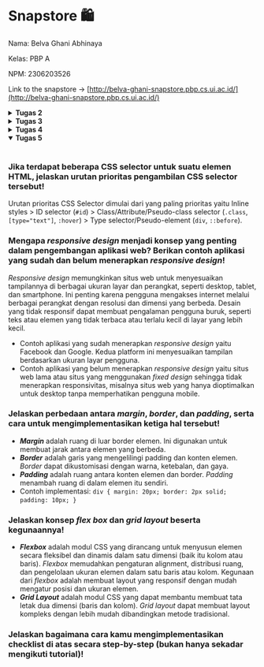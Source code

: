# Snapstore 🛍️

Nama: Belva Ghani Abhinaya

Kelas: PBP A

NPM: 2306203526

Link to the snapstore -> [http://belva-ghani-snapstore.pbp.cs.ui.ac.id/](http://belva-ghani-snapstore.pbp.cs.ui.ac.id/)

<details>
<summary><b>Tugas 2</b></summary>
<br>
  
### Jelaskan bagaimana cara kamu mengimplementasikan checklist di atas secara step-by-step

1. Membuat direktori baru yaitu direktori Snapstore untuk dijadikan direktori untuk project django baru
2. Selanjutnya yaitu mengaktifkan virtual environment, instalasi dependencies, dan start project dengan command `python -m django startproject snapstore .`
3. Buatlah aplikasi baru dengan nama main, dengan menjalankan `python manage.py startapp main`
4. Membuat berkas product.html pada direktori baru, yaitu direktori templates pada direktori main, untuk tampilan dasar webnya
5. Product.html berisikan name, price, dan description dengan tipe masing-masing CharField, IntegerField, TextField
6. Mengubah berkas models.py dan melakukan migrations untuk mengupdate model terbaru
7. Mengisi file views.py dengan menambahkan fungsi show_main di views.py untuk menampilkan nama aplikasi serta list dari produk
8. Mengonfigurasi routing URL pada aplikasi main dan dilanjutkan dengan mengonfigurasi routing URL pada direktori proyek
9. Deploy aplikasi ke PWS
10. Selesai.

### Buatlah bagan yang berisi request client ke web aplikasi berbasis Django beserta responnya dan jelaskan pada bagan tersebut kaitan antara urls.py, views.py, models.py, dan berkas html.
![Screenshot 2024-09-09 234332.png](https://github.com/Staphlerr/snapstore/blob/e3010cc47524d196a55d809a1c8c6512e9e28b71/Screenshot%202024-09-09%20234332.png)

### Jelaskan fungsi git dalam pengembangan perangkat lunak!

Git adalah version control yang digunakan untuk melacak perubahan kode secara efisien, memungkinkan pekerjaan yang memerlukan kolaborasi tim melalui fitur branching dan merging, serta memungkinkan pengelolaan perubahan kode tanpa mengganggu pengembangan lainnya. Dengan Git, developer dapat kembali ke versi sebelumnya, bekerja secara paralel pada proyek yang sama, dan memanfaatkan cadangan repositori jarak jauh seperti GitHub untuk pemulihan data.

### Menurut Anda, dari semua framework yang ada, mengapa framework Django dijadikan permulaan pembelajaran pengembangan perangkat lunak?

Django dipilih sebagai permulaan pembelajaran karena menyediakan banyak fitur bawaan, memudahkan pemula untuk fokus pada pengembangan tanpa harus membangun semuanya dari awal, pola MVT (Model-View-Template) yang terstruktur, serta dokumentasi yang lengkap.

### Mengapa model pada Django disebut sebagai ORM?

Model pada Django disebut sebagai ORM (Object-Relational Mapping) karena berfungsi sebagai jembatan antara objek dalam kode Python dan tabel di database relasional. Dengan ORM, pengembang dapat berinteraksi dengan database menggunakan objek Python tanpa perlu menulis query SQL secara langsung.
</details>




<details>
<summary><b>Tugas 3</b></summary>
<br>
  
### Jelaskan mengapa kita memerlukan *data delivery* dalam pengimplementasian sebuah platform?

Data delivery sangat penting dalam pengimplementasian sebuah platform karena memungkinkan platform tersebut untuk berkomunikasi, bertukar data, dan berintegrasi dengan sistem lain secara efisien. Data delivery membantu dalam mengelola data secara dinamis, memperbarui konten, dan memastikan bahwa aplikasi tetap responsif dan relevan bagi pengguna.

### Menurutmu, mana yang lebih baik antara XML dan JSON? Mengapa JSON lebih populer dibandingkan XML?

Keduanya merupakan format untuk pertukaran data. XML (eXtensible Markup Language) sudah lama digunakan dalam berbagai aplikasi untuk menyimpan dan mengirimkan informasi yang terstruktur. Namun, JSON (JavaScript Object Notation) lebih baik dan lebih populer karena beberapa alasan:
1. JSON lebih sederhana dan ringkas dibandingkan XML. JSON menggunakan lebih sedikit karakter dan lebih mudah dibaca oleh manusia, yang membuatnya lebih cepat untuk diproses oleh komputer.
2. JSON dirancang untuk menjadi format data yang lebih mudah dipahami dan digunakan oleh pengembang.
3. JSON mudah diintegrasikan dengan JavaScript, yang membuatnya sangat cocok untuk pengembangan web dan penggunaan dalam aplikasi berbasis browser.
4. JSON memiliki waktu parsing yang lebih cepat dibandingkan XML, yang membuatnya lebih efisien dalam penggunaan real-time.

### Jelaskan fungsi dari method `is_valid()` pada form Django dan mengapa kita membutuhkan method tersebut?

Fungsi `is_valid()` pada form Django digunakan untuk memvalidasi data yang dikirim oleh pengguna melalui form. Method ini memeriksa apakah data tersebut sesuai dengan kriteria yang didefinisikan dalam form (seperti jenis data, panjang maksimal, dll.) dan memastikan bahwa data yang tidak valid tidak diproses lebih lanjut, sehingga membantu menjaga integritas data dan keamanan aplikasi. Kita membutuhkan method ini untuk mencegah kesalahan data dan serangan yang mungkin terjadi melalui input yang tidak valid.

### Mengapa kita membutuhkan `csrf_token` saat membuat form di Django? Apa yang dapat terjadi jika kita tidak menambahkan `csrf_token` pada form Django? Bagaimana hal tersebut dapat dimanfaatkan oleh penyerang?

`csrf_token` (Cross-Site Request Forgery token) adalah komponen keamanan penting saat membuat form di Django. Ini bertujuan untuk mencegah serangan CSRF, di mana penyerang dapat memanipulasi pengguna yang sah untuk melakukan tindakan tanpa sepengetahuan atau persetujuan mereka pada aplikasi web. Tanpa `csrf_token`, form bisa dimanipulasi oleh penyerang untuk melakukan aksi berbahaya seperti mengubah kata sandi atau transaksi finansial. `csrf_token` membantu memastikan bahwa setiap request yang diterima oleh server benar-benar berasal dari pengguna yang sah dan bukan dimanipulasi oleh pihak ketiga.

### Jelaskan bagaimana cara kamu mengimplementasikan checklist di atas secara step-by-step (bukan hanya sekadar mengikuti tutorial).
1. Buatlah berkas `forms.py` pada direktori main, yang berisikan kode untuk membuat struktur *form* yang dapat menerima data baru dari pengguna. Isi dari `forms.py` akan berdasar pada models yang telah dibuat sebelumnya.
2. Masuklah ke dalam berkas `views.py`, tambahkan import redirect dan beberapa fungsi dari `forms.py` dan `models.py`, serta HTTPResponse dan serializers.
3. Buatlah fungsi baru untuk menambahkan item baru dengan POST.
4. Buka `urls.py` yang ada pada direktori main dan import fungsi yang sudah dibuat tadi.
5. Tambahkan path URL ke dalam variabel urlpatterns pada `urls.py` di main.
6. Buat berkas HTML baru pada direktori main/templates, yang berisikan penanda block untuk form, token untuk security, template tag, dan tombol submit.
7. Buka `main.html` dan tambahkan beberapa kode untuk menampilkan data form dalam bentuk tabel serta tombol submit yang akan redirect ke halaman form.
8. Buatlah 4 fungsi pada `views.py` untuk melihat data JSON dan XML, contohnya adalah fungsi `show_xml`, `show_json`, `show_json_by_id`, `show_xml_by_id`.
9. Buka `urls.py` yang ada pada direktori main dan import fungsi yang sudah dibuat tadi.
10. Tambahkan path URL ke dalam urlpatterns untuk mengakses fungsi yang sudah diimpor tadi.

### Screenshot Postman
![show_xml](https://github.com/Staphlerr/snapstore/blob/main/images/Screenshot%202024-09-17%20234937.png)
![show_json](https://github.com/Staphlerr/snapstore/blob/main/images/Screenshot%202024-09-17%20234950.png)
![show_xml_by_id](https://github.com/Staphlerr/snapstore/blob/main/images/Screenshot%202024-09-17%20235024.png)
![show_json_by_id](https://github.com/Staphlerr/snapstore/blob/main/images/Screenshot%202024-09-17%20235007.png)
</details>

<details>
<summary><b>Tugas 4</b></summary>
<br>

### Apa perbedaan antara HttpResponseRedirect() dan redirect()?

`HttpResponseRedirect()` adalah kelas bawaan Django yang digunakan untuk membuat respons pengalihan (status 302) dengan URL tujuan yang harus ditentukan secara eksplisit, sementara `redirect()` adalah fungsi utilitas yang lebih fleksibel dan mudah digunakan, memungkinkan pengalihan dengan berbagai argumen seperti URL, nama *URL pattern*, atau objek model. `redirect()` menyederhanakan penggunaan `HttpResponseRedirect()` dengan menyediakan abstraksi yang lebih praktis dalam kebanyakan kasus.

### Jelaskan cara kerja penghubungan model Product dengan User!

Untuk menghubungkan model `Product` dengan `User` di Django, biasanya digunakan *ForeignKey* yang menautkan setiap produk ke pengguna tertentu. Dalam model `Product`, tambahkan field `owner` atau `user` yang mengacu ke model `User` dengan `ForeignKey(User, on_delete=CASCADE)`, sehingga setiap produk terkait dengan satu pengguna. `on_delete=CASCADE` memastikan jika pengguna dihapus, produk terkait juga ikut dihapus. Ini memungkinkan setiap produk dimiliki oleh pengguna yang berbeda.

### Apa perbedaan antara authentication dan authorization, apakah yang dilakukan saat pengguna login? Jelaskan bagaimana Django mengimplementasikan kedua konsep tersebut.

Authentication adalah proses memverifikasi identitas pengguna (misalnya, dengan username dan password), sementara authorization adalah pemberian izin untuk mengakses sumber daya atau fitur setelah pengguna terautentikasi. Saat pengguna login, **authentication** dilakukan dengan memeriksa kredensialnya. Django mengimplementasikan authentication melalui sistem login bawaan, memeriksa username dan password dengan model `User`. Setelah itu, **authorization** dilakukan dengan memastikan pengguna memiliki izin untuk mengakses halaman atau aksi tertentu menggunakan fitur seperti `permissions` atau `is_authenticated`.

### Bagaimana Django mengingat pengguna yang telah login? Jelaskan kegunaan lain dari cookies dan apakah semua cookies aman digunakan?

Django mengingat pengguna yang telah login dengan menyimpan *session ID* dalam cookie di browser pengguna. Setiap kali pengguna mengirim permintaan, Django memeriksa cookie ini untuk mengidentifikasi sesi dan pengguna terkait. Selain untuk sesi, cookies juga digunakan untuk menyimpan preferensi pengguna atau data pelacakan. Namun, tidak semua cookies aman; misalnya, cookies yang tidak dienkripsi (*non-secure*) rentan terhadap pencurian melalui serangan *man-in-the-middle*. Django melindungi cookies penting dengan fitur seperti *HttpOnly* dan *Secure* untuk mencegah akses yang tidak sah.

### Jelaskan bagaimana cara kamu mengimplementasikan checklist di atas secara step-by-step (bukan hanya sekadar mengikuti tutorial).
1. Implementasi fungsi register, fungsi login_user, dan fungsi logout_user pada `views.py`, lalu tambahkan path URL ketiga fungsi tadi ke `urls.py`.
   - Fungsi register digunakan untuk membuat laman untuk mendaftarkan akun pengguna
   - Fungsi login_user digunakan untuk mengautentikasi pengguna yang ingin masuk ke dalam websitenya. Fungsi login_user diimplementasi menggunakan fungsi `authenticate` dan `login` yang merupakan fungsi bawaan Django.
   - Fungsi logout_user digunakan untuk melakukan mekanisme keluar dari akun. Fungsi logout_user diimplementasi menggunakan fungsi `logout` yang merupakan fungsi bawaan Django.
   - Buat juga `register.html` dan `login.html` untuk interface laman register dan laman login (logout tidak perlu interface karena ketika pengguna melakukan logout, akan kembali ke login.html).
2. Membuat 2 akun dengan meregistrasi di bagian url register. Kemudian, login dengan akun pertama yang telah dibuat. Setelah login, kemudian mengakses create_item_entry untuk menambahkan 3 dummy data. Setelah itu, logout dari akun pertama dan login dengan akun yang lain (akun kedua) dan lanjut mengakses create_item_entry untuk menambahkan 3 dummy data yang berbeda dengan akun pertama. Setelah itu lakukan logout dari akun kedua.
3. Buka `models.py` dan import User, lalu tambahkan potongan kode `user = models.ForeignKey(User, on_delete=models.CASCADE)` pada fungsi Product untuk menghubungkan satu item entry dengan satu user, sehingga untuk sebuah item entry pasti terasosiasikan dengan seorang user.
4. Selanjutnya yaitu buka `views.py` lalu tambahkan potongan kode `mood_entry = form.save(commit=False)` pada fungsi create_item_entry. Parameter (commit=False) disini berguna untuk mencegah Django agar tidak langsung menyimpan objek yang telah dibuat dari form langsung ke database, sehingga user dapat memodifikasi objek terlebih dahulu sebelum disimpan ke database.
5. Ubah value 'name' pada item_entries menjadi `reguest.user.username` sehingga menampilkan username pengguna yang login pada halaman main.
6. Jangan lupa untuk melakukan makemigrations dan migrate, karena mengubah model.
7. Selanjutnya persiapkan web untuk _environtment production_ dengan import os pada settings.py dan ganti variabel DEBUG menjadi:
PRODUCTION = os.getenv("PRODUCTION", False)
DEBUG = not PRODUCTION
8. Selanjutnya, buka `views.py` lalu import HttpResponseRedirect, reverse, dan datetime yang kemudian kita akan menggunakannya pada fungsi login_user, sehingga dapat menambahkan _cookie_ yang bernama `last_login` untuk melihat kapan terakhir kali pengguna melakukan login.
9. Tambahkan informasi _cookie_ `last_login` pada response yang akan ditampilkan di halaman web dengan menambahkan `'last_login': request.COOKIES['last_login']` pada fungsi show_main
10. Jangan lupa untuk menambahkan implementasi kode untuk menghapus cookie last_login saat pengguna melakukan logout.
11. Terakhir, buka berkas `main.html` dan tambahkan kode `<h5>Sesi terakhir login: {{ last_login }}</h5>` untuk menampilkan last_login pengguna
</details>

<details open>
<summary><b>Tugas 5</b></summary>
<br>

### Jika terdapat beberapa CSS selector untuk suatu elemen HTML, jelaskan urutan prioritas pengambilan CSS selector tersebut!

Urutan prioritas CSS Selector dimulai dari yang paling prioritas yaitu Inline styles > ID selector (`#id`) > Class/Attribute/Pseudo-class selector (`.class`, `[type="text"]`, `:hover`) > Type selector/Pseudo-element (`div`, `::before`).

### Mengapa _responsive design_ menjadi konsep yang penting dalam pengembangan aplikasi web? Berikan contoh aplikasi yang sudah dan belum menerapkan _responsive design_!

_Responsive design_ memungkinkan situs web untuk menyesuaikan tampilannya di berbagai ukuran layar dan perangkat, seperti desktop, tablet, dan smartphone. Ini penting karena pengguna mengakses internet melalui berbagai perangkat dengan resolusi dan dimensi yang berbeda. Desain yang tidak responsif dapat membuat pengalaman pengguna buruk, seperti teks atau elemen yang tidak terbaca atau terlalu kecil di layar yang lebih kecil.
- Contoh aplikasi yang sudah menerapkan _responsive design_ yaitu Facebook dan Google. Kedua platform ini menyesuaikan tampilan berdasarkan ukuran layar pengguna.
- Contoh aplikasi yang belum menerapkan _responsive design_ yaitu situs web lama atau situs yang menggunakan _fixed design_ sehingga tidak menerapkan responsivitas, misalnya situs web yang hanya dioptimalkan untuk desktop tanpa memperhatikan pengguna mobile.

### Jelaskan perbedaan antara _margin_, _border_, dan _padding_, serta cara untuk mengimplementasikan ketiga hal tersebut!

- **_Margin_** adalah ruang di luar border elemen. Ini digunakan untuk membuat jarak antara elemen yang berbeda.
- **_Border_** adalah garis yang mengelilingi padding dan konten elemen. _Border_ dapat dikustomisasi dengan warna, ketebalan, dan gaya.
- **_Padding_** adalah ruang antara konten elemen dan border. _Padding_ menambah ruang di dalam elemen itu sendiri.
- Contoh implementasi:
`div {
      margin: 20px;
      border: 2px solid;
      padding: 10px;
  }`

### Jelaskan konsep _flex box_ dan _grid layout_ beserta kegunaannya!

- **_Flexbox_** adalah modul CSS yang dirancang untuk menyusun elemen secara fleksibel dan dinamis dalam satu dimensi (baik itu kolom atau baris). _Flexbox_ memudahkan pengaturan alignment, distribusi ruang, dan pengelolaan ukuran elemen dalam satu baris atau kolom. Kegunaan dari _flexbox_ adalah membuat layout yang responsif dengan mudah mengatur posisi dan ukuran elemen.
- **_Grid Layout_** adalah modul CSS yang dapat membantu membuat tata letak dua dimensi (baris dan kolom). _Grid layout_ dapat membuat layout kompleks dengan lebih mudah dibandingkan metode tradisional.

### Jelaskan bagaimana cara kamu mengimplementasikan checklist di atas secara step-by-step (bukan hanya sekadar mengikuti tutorial)!


</details>
